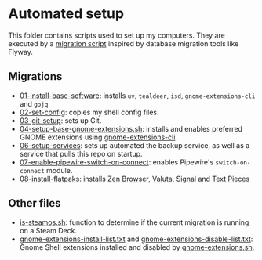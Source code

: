 # Automated setup

This folder contains scripts used to set up my computers. They are executed by a [migration script](migrate.sh) inspired
by database migration tools like Flyway.

## Migrations

* [01-install-base-software](01-install-base-software.sh): installs `uv`, `tealdeer`, `isd`, `gnome-extensions-cli`
  and `gojq`
* [02-set-config](02-set-config.sh): copies my shell config files.
* [03-git-setup](03-git-setup.sh): sets up Git.
* [04-setup-base-gnome-extensions.sh](04-setup-base-gnome-extensions.sh): installs and enables preferred GNOME extensions
  using [gnome-extensions-cli](https://github.com/essembeh/gnome-extensions-cli).
* [06-setup-services](06-setup-services.sh): sets up automated the backup service, as well as a service that pulls this
  repo on startup.
* [07-enable-pipewire-switch-on-connect](07-enable-pipewire-switch-on-connect.sh): enables Pipewire's `switch-on-connect`
  module.
* [08-install-flatpaks](08-install-flatpaks.sh): installs [Zen Browser](https://zen-browser.app/),
  [Valuta](https://apps.gnome.org/app/io.github.idevecore.Valuta), [Signal](https://signal.org/download/)
  and [Text Pieces](https://apps.gnome.org/app/io.gitlab.liferooter.TextPieces)


## Other files

* [is-steamos.sh](is-steamos.sh): function to determine if the current migration is running on a Steam Deck.
* [gnome-extensions-install-list.txt](gnome-extensions-install-list.txt) and [gnome-extensions-disable-list.txt](gnome-extensions-disable-list.txt): Gnome Shell extensions installed and disabled by [gnome-extensions.sh](04-setup-base-gnome-extensions.sh). 
